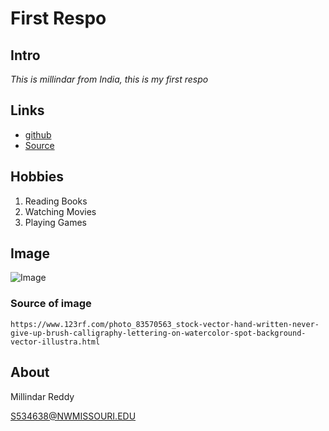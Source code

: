 # First Respo 

## Intro
*This is millindar from India, this is my first respo*


## Links ##
- [github](https://milindar.github.io/sample/ "Website")
- [Source](https://github.com/milindar/sample "Source")

 ## Hobbies ##

 1. Reading Books 
 1. Watching Movies
 1. Playing Games 
 
 ## Image ##
 ![ Image ](https://github.com/milindar/sample/blob/master/83570563-hand-written-never-give-up-brush-calligraphy-lettering-on-watercolor-spot-background-vector-illustra.jpg "Image")
### Source of image
```
https://www.123rf.com/photo_83570563_stock-vector-hand-written-never-give-up-brush-calligraphy-lettering-on-watercolor-spot-background-vector-illustra.html
```
## About

Millindar Reddy

S534638@NWMISSOURI.EDU
